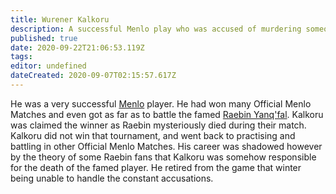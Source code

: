 ```yaml
---
title: Wurener Kalkoru
description: A successful Menlo play who was accused of murdering someone during a match.
published: true
date: 2020-09-22T21:06:53.119Z
tags: 
editor: undefined
dateCreated: 2020-09-07T02:15:57.617Z
---
```


He was a very successful [Menlo](/entertainment/menlo) player. He had won many Official Menlo Matches and even got as far as to battle the famed [Raebin Yanq'fal](/characters/raebin-yanqfal). Kalkoru was claimed the winner as Raebin mysteriously died during their match. Kalkoru did not win that tournament, and went back to practising and battling in other Official Menlo Matches. His career was shadowed however by the theory of some Raebin fans that Kalkoru was somehow responsible for the death of the famed player. He retired from the game that winter being unable to handle the constant accusations.